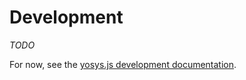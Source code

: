 # Development

_TODO_

For now, see the [yosys.js development documentation](https://github.com/EDAcation/yosys.js/blob/main/docs/development.md).
